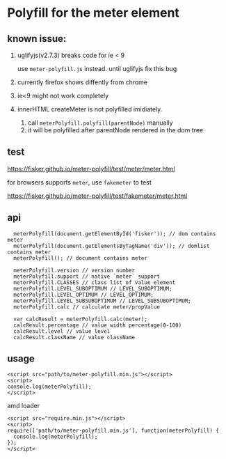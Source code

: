 # Polyfill for the meter element

## known issue: 

1. uglifyjs(v2.7.3) breaks code for ie < 9

   use `meter-polyfill.js` instead. until uglifyjs fix this bug

2. currently firefox shows diffently from chrome

3. ie<9 might not work completely

4. innerHTML createMeter is not polyfilled imidiately. 
   1. call `meterPolyfill.polyfill(parentNode)` manually
   2. it will be polyfilled after parentNode rendered in the dom tree

## test

https://fisker.github.io/meter-polyfill/test/meter/meter.html

for browsers supports `meter`, use `fakemeter` to test

https://fisker.github.io/meter-polyfill/test/fakemeter/meter.html

## api
```
  meterPolyfill(document.getElementById('fisker')); // dom contains meter
  meterPolyfill(document.getElementsByTagName('div')); // domlist contains meter
  meterPolyfill(); // document contains meter

  meterPolyfill.version // version number
  meterPolyfill.support // native `meter` support
  meterPolyfill.CLASSES // class list of value element
  meterPolyfill.LEVEL_SUBOPTIMUM // LEVEL_SUBOPTIMUM;
  meterPolyfill.LEVEL_OPTIMUM // LEVEL_OPTIMUM;
  meterPolyfill.LEVEL_SUBSUBOPTIMUM // LEVEL_SUBSUBOPTIMUM;
  meterPolyfill.calc // calculate meter/propValue

  var calcResult = meterPolyfill.calc(meter);
  calcResult.percentage // value width percentage(0-100)
  calcResult.level // value level 
  calcResult.className // value className

```

## usage

```
<script src="path/to/meter-polyfill.min.js"></script>
<script>
console.log(meterPolyfill);
</script>
```

amd loader
```
<script src="require.min.js"></script>
<script>
require(['path/to/meter-polyfill.min.js'], function(meterPolyfill) {
  console.log(meterPolyfill);
});
</script>
```
